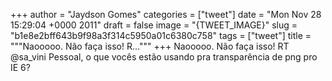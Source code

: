 
+++
author = "Jaydson Gomes"
categories = ["tweet"]
date = "Mon Nov 28 15:29:04 +0000 2011"
draft = false
image = "{TWEET_IMAGE}"
slug = "b1e8e2bff643b9f98a3f314c5950a01c6380c758"
tags = ["tweet"]
title = """Naooooo. Não faça isso! R..."""
+++
Naooooo. Não faça isso! RT @sa_vini Pessoal, o que vocês estão usando pra transparência de png pro IE 6?
